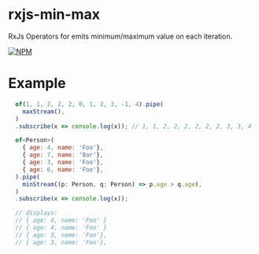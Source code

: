# rxjs-min-max

RxJs Operators for emits minimum/maximum value on each iteration.

[![NPM](https://nodei.co/npm/rxjs-min-max.png?downloads=true&downloadRank=true&stars=true)](https://nodei.co/npm/rxjs-min-max/)

# Example

  ```javascript
    of(1, 1, 2, 2, 2, 0, 1, 2, 3, -1, 4).pipe(
      maxStream(),
    )
    .subscribe(x => console.log(x)); // 1, 1, 2, 2, 2, 2, 2, 2, 3, 3, 4

    of<Person>(
      { age: 4, name: 'Foo'},
      { age: 7, name: 'Bar'},
      { age: 3, name: 'Foo'},
      { age: 6, name: 'Foo'},
    ).pipe(
      minStream((p: Person, q: Person) => p.age > q.age),
    )
    .subscribe(x => console.log(x));
 
    // displays:
    // { age: 4, name: 'Foo' }
    // { age: 4, name: 'Foo' }
    // { age: 3, name: 'Foo'},
    // { age: 3, name: 'Foo'},
 
  ```
